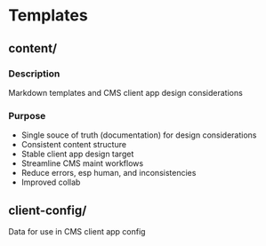 # Templates

## content/

### Description

Markdown templates and CMS client app design considerations

### Purpose

- Single souce of truth (documentation) for design considerations
- Consistent content structure
- Stable client app design target
- Streamline CMS maint workflows
- Reduce errors, esp human, and inconsistencies
- Improved collab

## client-config/

Data for use in CMS client app config
